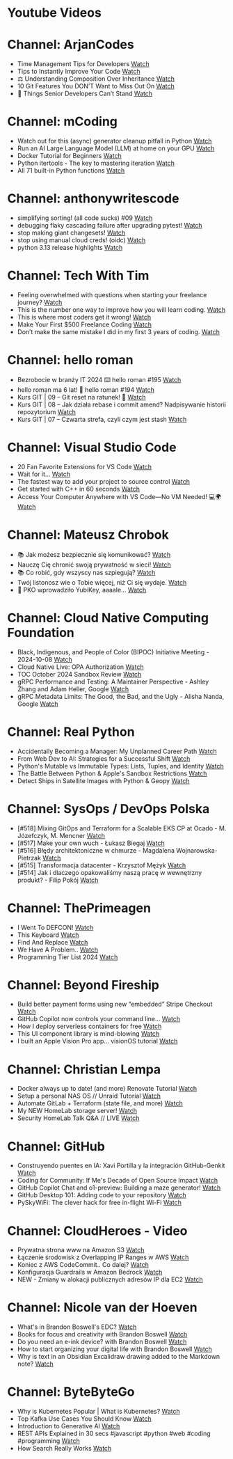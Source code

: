 
Youtube Videos
==============

# Channel: ArjanCodes
  
 - Time Management Tips for Developers  [Watch](https://youtu.be/bgwg-dTIdMs)  
 - Tips to Instantly Improve Your Code  [Watch](https://youtu.be/ul8CgHyCa9k)  
 - ⚖️ Understanding Composition Over Inheritance  [Watch](https://youtu.be/P-N01AeMoX8)  
 - 10 Git Features You DON’T Want to Miss Out On  [Watch](https://youtu.be/bVnsBnnW3Tw)  
 - 😤 Things Senior Developers Can’t Stand  [Watch](https://youtu.be/M9S0wqiTtcg)
# Channel: mCoding
  
 - Watch out for this (async) generator cleanup pitfall in Python  [Watch](https://youtu.be/N56Jrqc7SBk)  
 - Run an AI Large Language Model (LLM) at home on your GPU  [Watch](https://youtu.be/RejIVgfER-4)  
 - Docker Tutorial for Beginners  [Watch](https://youtu.be/b0HMimUb4f0)  
 - Python itertools - The key to mastering iteration  [Watch](https://youtu.be/1p7xa_BHYDs)  
 - All 71 built-in Python functions  [Watch](https://youtu.be/7Qu_KXc7xSI)
# Channel: anthonywritescode
  
 - simplifying sorting! (all code sucks) #09  [Watch](https://youtu.be/VEG2kj87Uxw)  
 - debugging flaky cascading failure after upgrading pytest!  [Watch](https://youtu.be/zyZXdvJgGPM)  
 - stop making giant changesets!  [Watch](https://youtu.be/Gu6XrmfwivI)  
 - stop using manual cloud creds! (oidc)  [Watch](https://youtu.be/YCGb7RP960E)  
 - python 3.13 release highlights  [Watch](https://youtu.be/gqqgwyNx52Q)
# Channel: Tech With Tim
  
 - Feeling overwhelmed with questions when starting your freelance journey?  [Watch](https://youtu.be/TuEE2I0ZFyQ)  
 - This is the number one way to improve how you will learn coding.  [Watch](https://youtu.be/y54zDw3svvs)  
 - This is where most coders get it wrong!  [Watch](https://youtu.be/ZKpxX8bOHYY)  
 - Make Your First $500 Freelance Coding  [Watch](https://youtu.be/F-k_G1kwCNM)  
 - Don’t make the same mistake I did in my first 3 years of coding.  [Watch](https://youtu.be/5PNQcJrT6rI)
# Channel: hello roman
  
 - Bezrobocie w branży IT 2024 ⌨️ hello roman #195  [Watch](https://youtu.be/3A0h9uNj0Z4)  
 - hello roman ma 6 lat!  🎉  hello roman #194  [Watch](https://youtu.be/2VcweF4sVRE)  
 - Kurs GIT | 09 – Git reset na ratunek! 🛟  [Watch](https://youtu.be/vri36csppEY)  
 - Kurs GIT | 08 – Jak działa rebase i commit amend? Nadpisywanie historii repozytorium  [Watch](https://youtu.be/4GKI4Gz97TE)  
 - Kurs GIT | 07 – Czwarta strefa, czyli czym jest stash  [Watch](https://youtu.be/T9n2tF60cY0)
# Channel: Visual Studio Code
  
 - 20 Fan Favorite Extensions for VS Code  [Watch](https://youtu.be/mI5My0cBTv4)  
 - Wait for it...  [Watch](https://youtu.be/TjvTvrJYt1A)  
 - The fastest way to add your project to source control  [Watch](https://youtu.be/FNJys9GkTAY)  
 - Get started with C++ in 60 seconds  [Watch](https://youtu.be/A5fA1LJFjR8)  
 - Access Your Computer Anywhere with VS Code—No VM Needed! 💻🌍  [Watch](https://youtu.be/SyLHXdXhE1U)
# Channel: Mateusz Chrobok
  
 - 📚 Jak możesz bezpiecznie się komunikować?  [Watch](https://youtu.be/LOphp5cZ71s)  
 - Nauczę Cię chronić swoją prywatność w sieci!  [Watch](https://youtu.be/rMgll5bpPS0)  
 - 📚 Co robić, gdy wszyscy nas szpiegują?  [Watch](https://youtu.be/s84pF7aEd9U)  
 - Twój listonosz wie o Tobie więcej, niż Ci się wydaje.  [Watch](https://youtu.be/eeGiLYi7TRI)  
 - 🔑 PKO wprowadziło YubiKey, aaaale…  [Watch](https://youtu.be/s40nSuxvQ_4)
# Channel: Cloud Native Computing Foundation
  
 - Black, Indigenous, and People of Color (BIPOC) Initiative Meeting - 2024-10-08  [Watch](https://youtu.be/4US717fMQe8)  
 - Cloud Native Live: OPA Authorization  [Watch](https://youtu.be/IrTTL-ZPUK8)  
 - TOC October 2024 Sandbox Review  [Watch](https://youtu.be/yVN3fJbebuE)  
 - gRPC Performance and Testing: A Maintainer Perspective - Ashley Zhang and Adam Heller, Google  [Watch](https://youtu.be/kf49lPVvH4E)  
 - gRPC Metadata Limits: The Good, the Bad, and the Ugly - Alisha Nanda, Google  [Watch](https://youtu.be/ugxVHAcua-Q)
# Channel: Real Python
  
 - Accidentally Becoming a Manager: My Unplanned Career Path  [Watch](https://youtu.be/13Eh0J8qLVY)  
 - From Web Dev to AI: Strategies for a Successful Shift  [Watch](https://youtu.be/Ub4IHx8StKM)  
 - Python's Mutable vs Immutable Types: Lists, Tuples, and Identity  [Watch](https://youtu.be/l5TLtKxga5E)  
 - The Battle Between Python & Apple's Sandbox Restrictions  [Watch](https://youtu.be/SR1zB8AYur4)  
 - Detect Ships in Satellite Images with Python & Geopy  [Watch](https://youtu.be/zSGhW5QBv0w)
# Channel: SysOps / DevOps Polska
  
 - [#518] Mixing GitOps and Terraform for a Scalable EKS CP at Ocado - M. Józefczyk, M. Mencner  [Watch](https://youtu.be/Bgkd07dxaBA)  
 - [#517] Make your own wuch - Łukasz Biegaj  [Watch](https://youtu.be/-czhK508ABc)  
 - [#516] Błędy architektoniczne w chmurze - Magdalena Wojnarowska-Pietrzak  [Watch](https://youtu.be/rp2kFFfk2Hc)  
 - [#515] Transformacja datacenter - Krzysztof Mężyk  [Watch](https://youtu.be/i4x6dA_swWQ)  
 - [#514] Jak i dlaczego opakowaliśmy naszą pracę w wewnętrzny produkt? - Filip Pokój  [Watch](https://youtu.be/VVnM_PocGiA)
# Channel: ThePrimeagen
  
 - I Went To DEFCON!  [Watch](https://youtu.be/GwcFxTuMYmU)  
 - This Keyboard  [Watch](https://youtu.be/dhuX9t2j5Hc)  
 - Find And Replace  [Watch](https://youtu.be/v2a6Nv7RSd0)  
 - We Have A Problem..  [Watch](https://youtu.be/1-0r90bm6CE)  
 - Programming Tier List 2024  [Watch](https://youtu.be/c3yRbrYIUeo)
# Channel: Beyond Fireship
  
 - Build better payment forms using new “embedded” Stripe Checkout  [Watch](https://youtu.be/7WFXl4-aCxs)  
 - GitHub Copilot now controls your command line...  [Watch](https://youtu.be/P8MfgV9us4o)  
 - How I deploy serverless containers for free  [Watch](https://youtu.be/cw34KMPSt4k)  
 - This UI component library is mind-blowing  [Watch](https://youtu.be/RPa3_AD1_Vs)  
 - I built an Apple Vision Pro app... visionOS tutorial  [Watch](https://youtu.be/_xfZIr5sDLw)
# Channel: Christian Lempa
  
 - Docker always up to date! (and more) Renovate Tutorial  [Watch](https://youtu.be/FoUE3HPorPY)  
 - Setup a personal NAS OS // Unraid Tutorial  [Watch](https://youtu.be/Y2VkyZiPaM8)  
 - Automate GitLab + Terraform (state file, and more)  [Watch](https://youtu.be/X-Amz-Hdy8Q)  
 - My NEW HomeLab storage server!  [Watch](https://youtu.be/HriJkdgNlKs)  
 - Security HomeLab Talk Q&A // LIVE  [Watch](https://youtu.be/Xufa5nrd4SA)
# Channel: GitHub
  
 - Construyendo puentes en IA: Xavi Portilla y la integración GitHub-Genkit  [Watch](https://youtu.be/E1LTMu0KTjk)  
 - Coding for Community: If Me's Decade of Open Source Impact  [Watch](https://youtu.be/-04E334Im1Y)  
 - GitHub Copilot Chat and o1-preview: Building a maze generator!  [Watch](https://youtu.be/HxoCaobgg70)  
 - GitHub Desktop 101: Adding code to your repository  [Watch](https://youtu.be/SSunLwWSNjU)  
 - PySkyWiFi: The clever hack for free in-flight Wi-Fi  [Watch](https://youtu.be/_7dFVaJ4KQU)
# Channel: CloudHeroes - Video
  
 - Prywatna strona www na Amazon S3  [Watch](https://youtu.be/483QNc4XXBc)  
 - Łączenie środowisk z Overlapping IP Ranges w AWS  [Watch](https://youtu.be/71qb57dMMFs)  
 - Koniec z AWS CodeCommit.. Co dalej?  [Watch](https://youtu.be/fkggBFBDOVk)  
 - Konfiguracja Guardrails w Amazon Bedrock  [Watch](https://youtu.be/mVQrBKucLGM)  
 - NEW - Zmiany w alokacji publicznych adresów IP dla EC2  [Watch](https://youtu.be/ltZzJRP3Wxg)
# Channel: Nicole van der Hoeven
  
 - What's in Brandon Boswell's EDC?  [Watch](https://youtu.be/Noswl0jCA4k)  
 - Books for focus and creativity with Brandon Boswell  [Watch](https://youtu.be/Ugc4U8Rx7RM)  
 - Do you need an e-ink device? with Brandon Boswell  [Watch](https://youtu.be/uUKPV6mWMFM)  
 - How to start organizing your digital life with Brandon Boswell  [Watch](https://youtu.be/Ykhyw3T3ICU)  
 - Why is text in an Obsidian Excalidraw drawing added to the Markdown note?  [Watch](https://youtu.be/HG5IuDIWHgY)
# Channel: ByteByteGo
  
 - Why is Kubernetes Popular | What is Kubernetes?  [Watch](https://youtu.be/lv0DdVLZuHc)  
 - Top Kafka Use Cases You Should Know  [Watch](https://youtu.be/Ajz6dBp_EB4)  
 - Introduction to Generative AI  [Watch](https://youtu.be/2p5OHDxR2l8)  
 - REST APIs Explained in 30 secs #javascript #python #web #coding #programming  [Watch](https://youtu.be/hQUjpbb75eY)  
 - How Search Really Works  [Watch](https://youtu.be/TByRaraQqW4)